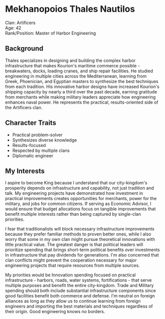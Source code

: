 # Mekhanopoios Thales Nautilos

Clan: Artificers  
Age: 42  
Rank/Position: Master of Harbor Engineering  

## Background

Thales specializes in designing and building the complex harbor infrastructure that makes Kourion's maritime commerce possible - breakwaters, docks, loading cranes, and ship repair facilities. He studied engineering in multiple cities across the Mediterranean, learning from Greek, Phoenician, and Egyptian masters to synthesize the best techniques from each tradition. His innovative harbor designs have increased Kourion's shipping capacity by nearly a third over the past decade, earning gratitude from merchants while making military leaders appreciate how engineering enhances naval power. He represents the practical, results-oriented side of the Artificers clan.

## Character Traits

- Practical problem-solver
- Synthesizes diverse knowledge
- Results-focused
- Respected by multiple clans
- Diplomatic engineer

## My Interests

I aspire to become King because I understand that our city-kingdom's prosperity depends on infrastructure and capability, not just tradition and talk. My engineering projects have demonstrated how investment in practical improvements creates opportunities for merchants, power for the military, and jobs for common citizens. If serving as Economic Advisor, I would ensure that budget allocations focus on tangible improvements that benefit multiple interests rather than being captured by single-clan priorities.

I fear that traditionalists will block necessary infrastructure improvements because they prefer familiar methods to proven better ones, while I also worry that some in my own clan might pursue theoretical innovations with little practical value. The greatest danger is that political leaders will prioritize spending that brings short-term political benefits over investments in infrastructure that pay dividends for generations. I'm also concerned that clan conflicts might prevent the cooperation necessary for major engineering projects that require resources from multiple sources.

My priorities would be Innovation spending focused on practical infrastructure - harbors, roads, water systems, fortifications - that serve multiple purposes and benefit the entire city-kingdom. Trade and Military spending should both include substantial infrastructure components since good facilities benefit both commerce and defense. I'm neutral on foreign alliances as long as they allow us to continue learning from foreign engineers and importing the best materials and techniques regardless of their origin. Good engineering knows no borders.

